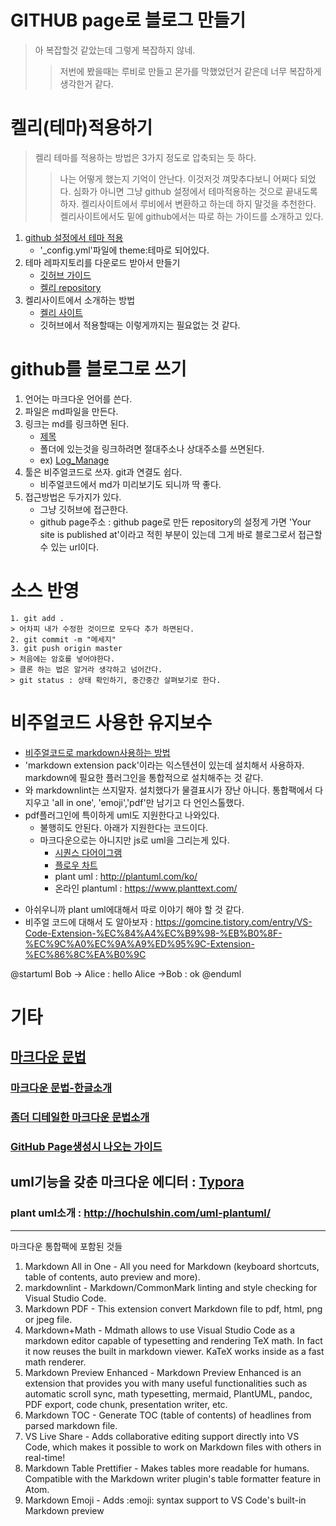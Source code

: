# GITHUB page로 블로그 만들기 
> 아 복잡할것 같았는데 그렇게 복잡하지 않네.
>> 저번에 봤을때는 루비로 만들고 몬가를 막했었던거 같은데 너무 복잡하게 생각한거 같다.

# 켈리(테마)적용하기
>켈리 테마를 적용하는 방법은 3가지 정도로 압축되는 듯 하다.
>> 나는 어떻게 했는지 기억이 안난다. 이것저것 껴맞추다보니 어쩌다 되었다.
>> 심화가 아니면 그냥 github 설정에서 테마적용하는 것으로 끝내도록하자. 
>> 켈리사이트에서 루비에서 변환하고 하는데 하지 말것을 추천한다. 
>> 켈리사이트에서도 밑에 github에서는 따로 하는 가이드를 소개하고 있다.
1. [github 설정에서 테마 적용](https://help.github.com/en/articles/adding-a-jekyll-theme-to-your-github-pages-site-with-the-jekyll-theme-chooser)
    - '_config.yml'파일에 theme:테마로 되어있다.
2. 테마 레파지토리를 다운로드 받아서 만들기
    - [깃허브 가이드](https://pages.github.com/)
    - [켈리 repository](https://github.com/topics/jekyll-theme)
3. 켈리사이트에서 소개하는 방법    
    - [켈리 사이트](https://jekyllrb.com/)
    - 깃허브에서 적용할때는 이렇게까지는 필요없는 것 같다.

# github를 블로그로 쓰기
1. 언어는 마크다운 언어를 쓴다.
2. 파일은 md파일을 만든다.
3. 링크는 md를 링크하면 된다. 
    - [제목](url) 
    - 폴더에 있는것을 링크하려면 절대주소나 상대주소를 쓰면된다.
    - ex) [Log_Manage](./study/log_manage.md)
4. 툴은 비주얼코드로 쓰자. git과 연결도 쉽다.
    - 비주얼코드에서 md가 미리보기도 되니까 딱 좋다.
5. 접근방법은 두가지가 있다.
    - 그냥 깃허브에 접근한다.
    - github page주소 : github page로 만든 repository의 설정게 가면 'Your site is published at'이라고 적힌 부분이 있는데 그게 바로 블로그로서 접근할수 있는 url이다.

# 소스 반영
```
1. git add .
> 어차피 내가 수정한 것이므로 모두다 추가 하면된다.
2. git commit -m "메세지"
3. git push origin master
> 처음에는 암호를 넣어야한다.
> 클론 하는 법은 알거라 생각하고 넘어간다.
> git status : 상태 확인하기, 중간중간 살펴보기로 한다.
```

# 비주얼코드 사용한 유지보수
- [비주얼코드로 markdown사용하는 방법](https://blog.aliencube.org/ko/2016/07/06/markdown-in-visual-studio-code/)
- 'markdown extension pack'이라는 익스텐션이 있는데 설치해서 사용하자. markdown에 필요한 플러그인을 통합적으로 설치해주는 것 같다.
- 와 markdownlint는 쓰지말자. 설치했다가 물결표시가 장난 아니다. 통합팩에서 다지우고 'all in one', 'emoji','pdf'만 남기고 다 언인스톨했다.
- pdf플러그인에 특이하게 uml도 지원한다고 나와있다.
  - 불행히도 안된다. 아래가 지원한다는 코드이다.
  - 마크다운으로는 아니지만 js로 uml을 그리는게 있다.
    - [시퀀스 다어이그램](https://bramp.github.io/js-sequence-diagrams/)
    - [플로우 차트](http://flowchart.js.org/)
    - plant uml : http://plantuml.com/ko/
    - 온라인 plantuml : https://www.planttext.com/

* 아쉬우니까 plant uml에대해서 따로 이야기 해야 할 것 같다.
* 비주얼 코드에 대해서 도 알아보자 : https://gomcine.tistory.com/entry/VS-Code-Extension-%EC%84%A4%EC%B9%98-%EB%B0%8F-%EC%9C%A0%EC%9A%A9%ED%95%9C-Extension-%EC%86%8C%EA%B0%9C


@startuml
Bob -> Alice : hello
Alice ->Bob : ok
@enduml


# 기타
## [마크다운 문법](https://guides.github.com/features/mastering-markdown/)
### [마크다운 문법-한글소개](https://gist.github.com/ihoneymon/652be052a0727ad59601)
### [좀더 디테일한 마크다운 문법소개](https://heropy.blog/2017/09/30/markdown/)
### [GitHub Page생성시 나오는 가이드](./ref/github_page.md)
## uml기능을 갖춘 마크다운 에디터 : [Typora](https://macnews.tistory.com/4799)
### plant uml소개 : http://hochulshin.com/uml-plantuml/

---

마크다운 통합팩에 포함된 것들

1. Markdown All in One - All you need for Markdown (keyboard shortcuts, table of contents, auto preview and more).
2. markdownlint - Markdown/CommonMark linting and style checking for Visual Studio Code.
3. Markdown PDF - This extension convert Markdown file to pdf, html, png or jpeg file.
4. Markdown+Math - Mdmath allows to use Visual Studio Code as a markdown editor capable of typesetting and rendering TeX math. In fact it now reuses the built in markdown viewer. KaTeX works inside as a fast math renderer.
5. Markdown Preview Enhanced - Markdown Preview Enhanced is an extension that provides you with many useful functionalities such as automatic scroll sync, math typesetting, mermaid, PlantUML, pandoc, PDF export, code chunk, presentation writer, etc.
6. Markdown TOC - Generate TOC (table of contents) of headlines from parsed markdown file.
7. VS Live Share - Adds collaborative editing support directly into VS Code, which makes it possible to work on Markdown files with others in real-time!
8. Markdown Table Prettifier - Makes tables more readable for humans. Compatible with the Markdown writer plugin's table formatter feature in Atom.
9. Markdown Emoji - Adds :emoji: syntax support to VS Code's built-in Markdown preview
